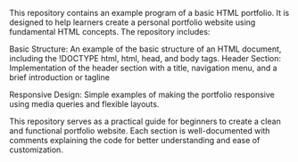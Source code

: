 This repository contains an example program of a basic HTML portfolio. It is designed to help learners create a personal portfolio website using fundamental HTML concepts. The repository includes:

Basic Structure: An example of the basic structure of an HTML document, including the !DOCTYPE html, html, head, and body tags.
Header Section: Implementation of the header section with a title, navigation menu, and a brief introduction or tagline

Responsive Design: Simple examples of making the portfolio responsive using media queries and flexible layouts.

This repository serves as a practical guide for beginners to create a clean and functional portfolio website. Each section is well-documented with comments explaining the code for better understanding and ease of customization.
